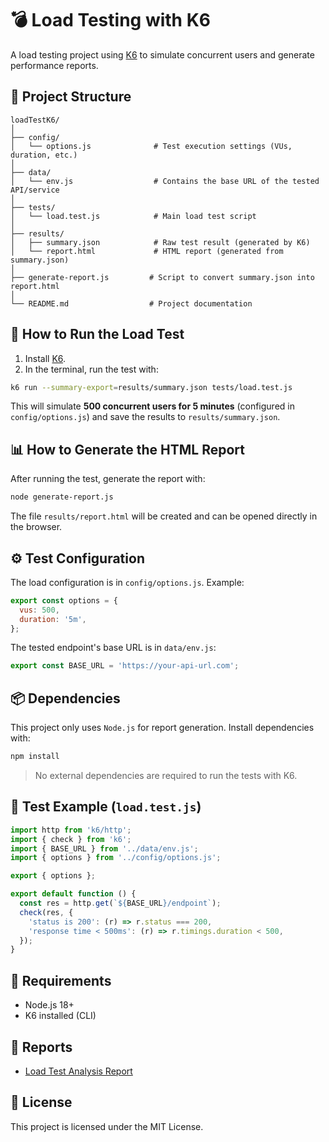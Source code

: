 # 💣 Load Testing with K6

A load testing project using [K6](https://k6.io/) to simulate concurrent users and generate performance reports.

## 📁 Project Structure

```
loadTestK6/
│
├── config/
│   └── options.js              # Test execution settings (VUs, duration, etc.)
│
├── data/
│   └── env.js                  # Contains the base URL of the tested API/service
│
├── tests/
│   └── load.test.js            # Main load test script
│
├── results/
│   ├── summary.json            # Raw test result (generated by K6)
│   └── report.html             # HTML report (generated from summary.json)
│
├── generate-report.js         # Script to convert summary.json into report.html
│
└── README.md                  # Project documentation
```

## 🚀 How to Run the Load Test

1. Install [K6](https://k6.io/docs/getting-started/installation/).
2. In the terminal, run the test with:

```bash
k6 run --summary-export=results/summary.json tests/load.test.js
```

This will simulate **500 concurrent users for 5 minutes** (configured in `config/options.js`) and save the results to `results/summary.json`.

## 📊 How to Generate the HTML Report

After running the test, generate the report with:

```bash
node generate-report.js
```

The file `results/report.html` will be created and can be opened directly in the browser.

## ⚙️ Test Configuration

The load configuration is in `config/options.js`. Example:

```js
export const options = {
  vus: 500,
  duration: '5m',
};
```

The tested endpoint's base URL is in `data/env.js`:

```js
export const BASE_URL = 'https://your-api-url.com';
```

## 📦 Dependencies

This project only uses `Node.js` for report generation. Install dependencies with:

```bash
npm install
```

> No external dependencies are required to run the tests with K6.

## 🧪 Test Example (`load.test.js`)

```js
import http from 'k6/http';
import { check } from 'k6';
import { BASE_URL } from '../data/env.js';
import { options } from '../config/options.js';

export { options };

export default function () {
  const res = http.get(`${BASE_URL}/endpoint`);
  check(res, {
    'status is 200': (r) => r.status === 200,
    'response time < 500ms': (r) => r.timings.duration < 500,
  });
}
```

## 📌 Requirements

- Node.js 18+
- K6 installed (CLI)

## 📄 Reports

- [Load Test Analysis Report](./report-analysis.md)

## 📝 License

This project is licensed under the MIT License.
